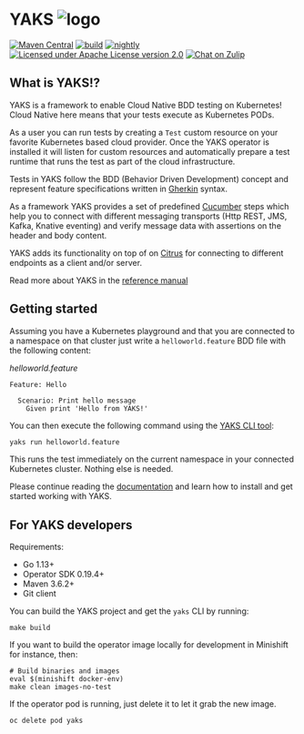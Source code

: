 # YAKS ![logo][1] 

[![Maven Central](https://maven-badges.herokuapp.com/maven-central/org.citrusframework.yaks/yaks-parent/badge.svg?style=flat-square)](https://search.maven.org/search?q=g:org.citrusframework.yaks)
[![build](https://github.com/citrusframework/yaks/workflows/build/badge.svg?branch=main)](https://github.com/citrusframework/yaks/actions) 
[![nightly](https://github.com/citrusframework/yaks/workflows/nightly/badge.svg)](https://github.com/citrusframework/yaks/actions)
[![Licensed under Apache License version 2.0](https://img.shields.io/github/license/openshift/origin.svg?maxAge=2592000)](https://www.apache.org/licenses/LICENSE-2.0")
[![Chat on Zulip](https://img.shields.io/badge/zulip-join_chat-brightgreen.svg)](https://citrusframework.zulipchat.com)

## What is YAKS!?

YAKS is a framework to enable Cloud Native BDD testing on Kubernetes! Cloud Native here means that your tests execute
as Kubernetes PODs.

As a user you can run tests by creating a `Test` custom resource on your favorite Kubernetes based cloud provider.
Once the YAKS operator is installed it will listen for custom resources and automatically prepare a test runtime
that runs the test as part of the cloud infrastructure.

Tests in YAKS follow the BDD (Behavior Driven Development) concept and represent feature specifications written
in [Gherkin](https://cucumber.io/docs/gherkin/) syntax.

As a framework YAKS provides a set of predefined [Cucumber](https://cucumber.io/) steps which help you to connect with different
messaging transports (Http REST, JMS, Kafka, Knative eventing) and verify message data with assertions on the header and body content.

YAKS adds its functionality on top of on [Citrus](https://citrusframework.org) for connecting to different endpoints as a client
and/or server.

Read more about YAKS in the [reference manual](https://citrusframework.org/yaks/reference/html/index.html)

## Getting started

Assuming you have a Kubernetes playground and that you are connected to a namespace on that cluster 
just write a `helloworld.feature` BDD file with the following content:

_helloworld.feature_
```gherkin
Feature: Hello

  Scenario: Print hello message
    Given print 'Hello from YAKS!'
```

You can then execute the following command using the [YAKS CLI tool](https://github.com/citrusframework/yaks/releases/):

```bash
yaks run helloworld.feature
```

This runs the test immediately on the current namespace in your connected Kubernetes cluster.
Nothing else is needed.

Please continue reading the [documentation](https://citrusframework.org/yaks/reference/html/index.html) and learn how to 
install and get started working with YAKS.

## For YAKS developers

Requirements:

- Go 1.13+
- Operator SDK 0.19.4+
- Maven 3.6.2+
- Git client

You can build the YAKS project and get the `yaks` CLI by running:

```
make build
```

If you want to build the operator image locally for development in Minishift for instance, then:

```
# Build binaries and images
eval $(minishift docker-env)
make clean images-no-test
```

If the operator pod is running, just delete it to let it grab the new image.

```
oc delete pod yaks
```

 [1]: /docs/logo-30x30.png "YAKS"
